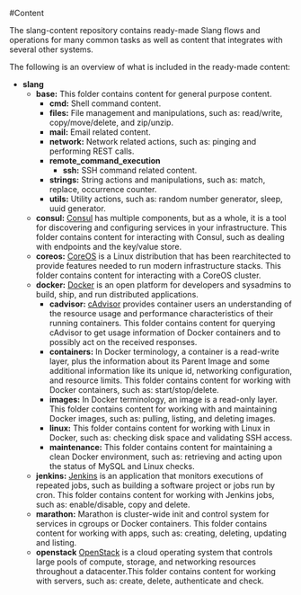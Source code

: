 #Content

The slang-content repository contains ready-made Slang flows and operations for many common tasks as well as content that integrates with several other systems.

The following is an overview of what is included in the ready-made content:

+ **slang**
  + **base:** This folder contains content for general purpose content.
    + **cmd:** Shell command content.
    + **files:** File management and manipulations, such as: read/write, copy/move/delete, and zip/unzip.
    + **mail:** Email related content. 
    + **network:** Network related actions, such as: pinging and performing REST calls. 
    + **remote_command_execution**
      + **ssh:** SSH command related content.
    + **strings:** String actions and manipulations, such as: match, replace, occurrence counter. 
    + **utils:** Utility actions, such as: random number generator, sleep, uuid generator.         
  + **consul:** [Consul](https://consul.io/) has multiple components, but as a whole, it is a tool for discovering and configuring services in your infrastructure. This folder contains content for interacting with Consul, such as dealing with endpoints and the key/value store.
  + **coreos:** [CoreOS](https://coreos.com/) is a Linux distribution that has been rearchitected to provide features needed to run modern infrastructure stacks. This folder contains content for interacting with a CoreOS cluster.
  + **docker:** [Docker](https://www.docker.com/) is an open platform for developers and sysadmins to build, ship, and run distributed applications.
    + **cadvisor:** [cAdvisor](https://github.com/google/cadvisor) provides container users an understanding of the resource usage and performance characteristics of their running containers. This folder contains content for querying cAdvisor to get usage information of Docker containers and to possibly act on the received responses.
    + **containers:** In Docker terminology, a container is a read-write layer, plus the information about its Parent Image and some additional information like its unique id, networking configuration, and resource limits. This folder contains content for working with Docker containers, such as: start/stop/delete.
    + **images:** In Docker terminology, an image is a read-only layer. This folder contains content for working with and maintaining Docker images, such as: pulling, listing, and deleting images.
    + **linux:** This folder contains content for working with Linux in Docker, such as: checking disk space and validating SSH access.
    + **maintenance:** This folder contains content for maintaining a clean Docker environment, such as: retrieving and acting upon the status of MySQL and Linux checks.
  + **jenkins:** [Jenkins](http://jenkins-ci.org/) is an application that monitors executions of repeated jobs, such as building a software project or jobs run by cron. This folder contains content for working with Jenkins jobs, such as: enable/disable, copy and delete.
  + **marathon:** Marathon is cluster-wide init and control system for services in cgroups or Docker containers. This folder contains content for working with apps, such as: creating, deleting, updating and listing.
  + **openstack** [OpenStack](https://www.openstack.org/) is a cloud operating system that controls large pools of compute, storage, and networking resources throughout a datacenter.This folder contains content for working with servers, such as: create, delete, authenticate and check.  

